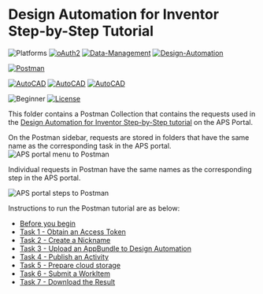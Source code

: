 # Design Automation for Inventor Step-by-Step Tutorial

![Platforms](https://img.shields.io/badge/Web-Windows|MacOS-lightgray.svg)
[![oAuth2](https://img.shields.io/badge/Authentication-v1-green.svg)](http://developer.autodesk.com/)
[![Data-Management](https://img.shields.io/badge/Data%20Management-v2-green.svg)](http://developer.autodesk.com/)
[![Design-Automation](https://img.shields.io/badge/Design%20Automation-v3-green.svg)](http://developer.autodesk.com/)

[![Postman](https://img.shields.io/badge/Postman-v7-orange.svg)](https://www.getpostman.com/)

[![AutoCAD](https://img.shields.io/badge/Inventor-2018-orange.svg)](http://developer.autodesk.com/)
[![AutoCAD](https://img.shields.io/badge/Inventor-2019-orange.svg)](http://developer.autodesk.com/)
[![AutoCAD](https://img.shields.io/badge/Inventor-2020-orange.svg)](http://developer.autodesk.com/)


![Beginner](https://img.shields.io/badge/Level-Beginner-green.svg)
[![License](https://img.shields.io/:license-MIT-blue.svg)](http://opensource.org/licenses/MIT)

This folder contains a Postman Collection that contains the requests used in the [Design Automation for Inventor Step-by-Step tutorial](https://forge.autodesk.com/en/docs/design-automation/v3/tutorials/inventor/) on the APS Portal. 

On the Postman sidebar, requests are stored in folders that have the same name as the corresponding task in the APS portal.
![APS portal menu to Postman](images/forge_portal_2_inventor_postman_menu_01.png "APS portal task to Postman mapping")

Individual requests in Postman have the same names as the corresponding step in the APS portal.

![APS portal steps to Postman](images/forge_portal_2_inventor_postman_menu_02.png "APS portal task to Postman mapping")

Instructions to run the Postman tutorial are as below:

- [Before you begin](instructions/before_you_begin.md)
- [Task 1 - Obtain an Access Token](instructions/task-1.md)
- [Task 2 - Create a Nickname](instructions/task-2.md)
- [Task 3 - Upload an AppBundle to Design Automation](instructions/task-3.md)
- [Task 4 - Publish an Activity](instructions/task-4.md)
- [Task 5 - Prepare cloud storage](instructions/task-5.md)
- [Task 6 - Submit a WorkItem](instructions/task-6.md)
- [Task 7 - Download the Result](instructions/task-7.md)






